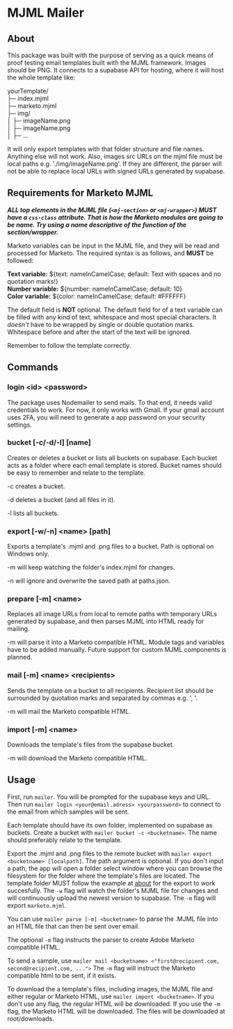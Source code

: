 # MJML Mailer

## About

This package was built with the purpose of serving as a quick means of proof testing email templates built with the MJML framework. Images should be PNG. It connects to a supabase API for hosting, where it will host the whole template like:

yourTemplate/\
├─ index.mjml\
├─ marketo.mjml\
├─ img/\
│ ├─ imageName.png\
│ ├─ imageName.png\
│ ├─ ...

It will only export templates with that folder structure and file names. Anything else will not work. Also, images src URLs on the mjml file must be local paths e.g. './img/imageName.png'. If they are different, the parser will not be able to replace local URLs with signed URLs generated by supabase.

## Requirements for Marketo MJML

 ***ALL top elements in the MJML file (`<mj-section>` or `<mj-wrapper>`) MUST have a `css-class` attribute. That is how the Marketo modules are going to be name. Try using a name descriptive of the function of the section/wrapper.***

Marketo variables can be input in the MJML file, and they will be read and processed for Marketo. The required syntax is as follows, and **MUST** be followed:

**Text variable:**   ${text: nameInCamelCase; default: Text with spaces and no quotation marks!}\
**Number variable:** ${number: nameInCamelCase; default: 10}\
**Color variable:** ${color: nameInCamelCase; default: #FFFFFF}

The default field is **NOT** optional. The default field for of a text variable can be filled with any kind of text, whitespace and most special characters. It *doesn't* have to be wrapped by single or double quotation marks. Whitespace before and after the start of the text will be ignored.

Remember to follow the template correctly.

## Commands

### login \<id\> \<password\>

The package uses Nodemailer to send mails. To that end, it needs valid credentials to work. For now, it only works with Gmail. If your gmail account uses 2FA, you will need to generate a app password on your security settings.

### bucket \[-c/-d/-l] \[name]

Creates or deletes a bucket or lists all buckets on supabase. Each bucket acts as a folder where each email template is stored. Bucket names should be easy to remember and relate to the template.

-c creates a bucket.

-d deletes a bucket (and all files in it).

-l lists all buckets.

### export \[-w/-n] \<name\> \[path]

Exports a template's .mjml and .png files to a bucket. Path is optional on Windows only.

-m will keep watching the folder's index.mjml for changes.

-n will ignore and overwrite the saved path at paths.json.

### prepare \[-m] \<name\>

Replaces all image URLs from local to remote paths with temporary URLs generated by supabase, and then parses MJML into HTML ready for mailing.

-m will parse it into a Marketo compatible HTML. Module tags and variables have to be added manually. Future support for custom MJML components is planned.

### mail \[-m] \<name\> \<recipients\>

Sends the template on a bucket to all recipients. Recipient list should be surrounded by quotation marks and separated by commas e.g. ', '.

-m will mail the Marketo compatible HTML.

### import \[-m] \<name\>

Downloads the template's files from the supabase bucket.

-m will download the Marketo compatible HTML.

## Usage

First, run `mailer`. You will be prompted for the supabase keys and URL. Then run `mailer login <your@email.adress> <yourpassword>` to connect to the email from which samples will be sent.

Each template should have its own folder, implemented on supabase as buckets. Create a bucket with `mailer bucket -c <bucketname>`. The name should preferably relate to the template.

Export the .mjml and .png files to the remote bucket with `mailer export <bucketname> [localpath]`. The path argument is optional. If you don't input a path, the app will open a folder select window where you can browse the filesystem for the folder where the template's files are located. The template folder MUST follow the example at [about](#about) for the export to work succesfully. The `-w` flag will watch the folder's MJML file for changes and will continuously upload the newest version to supabase. The `-m` flag will export `marketo.mjml`.

You can use `mailer parse [-m] <bucketname>` to parse the .MJML file into an HTML file that can then be sent over email.

The optional `-m` flag instructs the parser to create Adobe Marketo compatible HTML.

To send a sample, use `mailer mail <bucketname> <"first@recipient.com, second@recipient.com, ...">` The `-m` flag will instruct the Marketo compatible html to be sent, if it exists.

To download the a template's files, including images, the MJML file and either regular or Marketo HTML, use `mailer import <bucketname>`. If you don't use any flag, the regular HTML will be downloaded. If you use the `-m` flag, the Marketo HTML will be downloaded. The files will be downloaded at root/downloads.
